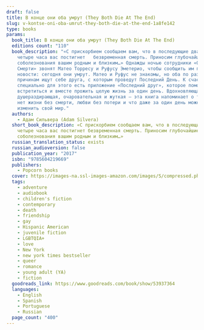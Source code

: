 ```yaml
---
draft: false
title: В конце они оба умрут (They Both Die At The End)
slug: v-kontse-oni-oba-umrut-they-both-die-at-the-end-1a8fe142
type: books
params:
  book_title: В конце они оба умрут (They Both Die At The End)
  editions count: "110"
  book_description: "«С прискорбием сообщаем вам, что в последующие двадцать
    четыре часа вас постигнет   безвременная смерть. Приносим глубочайшие
    соболезнования вашим родным и близким…» Однажды ночью сотрудники «Отдела
    Смерти» звонят Матео Торресу и Руфусу Эметерио, чтобы сообщить им плохие
    новости: сегодня они умрут. Матео и Руфус не знакомы, но оба по разным
    причинам ищут себе друга, с которым проведут Последний День. К счастью,
    специально для этого есть приложение «Последний друг», которое помогает им
    встретиться и вместе прожить целую жизнь за один день. Вдохновляющая и
    душераздирающая, очаровательная и жуткая — эта книга напоминает о том, что
    нет жизни без смерти, любви без потери и что даже за один день можно
    изменить свой мир."
  authors:
    - Адам Сильвера (Adam Silvera)
  short_book_description: «С прискорбием сообщаем вам, что в последующие двадцать
    четыре часа вас постигнет безвременная смерть. Приносим глубочайшие
    соболезнования вашим родным и близким…»
  russian_translation_status: exists
  russian_audioversion: false
  publication_year: "2017"
  isbn: "9785604219669"
  publishers:
    - Popcorn books
  cover: https://images-na.ssl-images-amazon.com/images/S/compressed.photo.goodreads.com/books/1494333138i/33385229.jpg
  tags:
    - adventure
    - audiobook
    - children's fiction
    - contemporary
    - death
    - friendship
    - gay
    - Hispanic American
    - juvenile fiction
    - LGBTQIA+
    - love
    - New York
    - new york times bestseller
    - queer
    - romance
    - young adult (YA)
    - fiction
  goodreads_link: https://www.goodreads.com/book/show/53937364
  languages:
    - English
    - Spanish
    - Portuguese
    - Russian
  page_count: "400"
---
```

